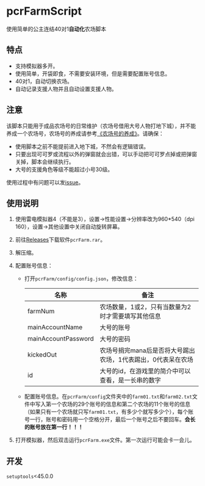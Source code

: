 # pcrFarmScript
使用简单的公主连结40对1**自动化**农场脚本

## 特点

- 支持模拟器多开。
- 使用简单，开袋即食，不需要安装环境，但是需要配置账号信息。
- 40对1，自动切换农场。
- 自动记录支援人物并且自动设置支援人物。

## 注意
该脚本只能用于成品农场号的日常维护（农场号借用大号人物打地下城），并不能养成一个农场号，农场号的养成请参考[《农场号的养成》](https://github.com/puresox/pcrFarmScript/wiki/农场号的养成)。请确保：

- 使用脚本之前不能提前进入地下城，不然会有逻辑错误。
- 只要出现可可罗或流程以外的弹窗就会出错，可以手动把可可罗点掉或把弹窗关掉，脚本会继续执行。
- 大号的支援角色等级不能超过小号30级。

使用过程中有问题可以发[issue](https://github.com/puresox/pcrFarmScript/issues)。

## 使用说明

1. 使用雷电模拟器4（不能是3），设置->性能设置->分辨率改为960*540（dpi 160），设置->其他设置中关闭自动旋转屏幕。

2. 前往[Releases](https://github.com/puresox/pcrFarmScript/releases/latest)下载软件`pcrFarm.rar`。

3. 解压缩。

4. 配置账号信息：

   - 打开`pcrFarm/config/config.json`，修改信息：

     | 名称                | 备注                                                         |
     | ------------------- | ------------------------------------------------------------ |
     | farmNum             | 农场数量，1或2，只有当数量为2时才需要填写其他信息            |
     | mainAccountName     | 大号的账号                                                   |
     | mainAccountPassword | 大号的密码                                                   |
     | kickedOut           | 农场号捐完mana后是否将大号踢出农场，1代表踢出，0代表呆在农场 |
     | id                  | 大号的id，在游戏里的简介中可以查看，是一长串的数字           |

   - 配置账号信息。在`pcrFarm/config`文件夹中的`farm01.txt`和`farm02.txt`文件中写入第一个农场的29个账号的信息和第二个农场的11个账号的信息（如果只有一个农场就只写`farm01.txt`，有多少个就写多少个），每个账号一行，账号和密码用一个空格分开，最后一个账号之后不要回车。**会长的账号放在第一行！！！**
   
5. 打开模拟器，然后双击运行`pcrFarm.exe`文件。第一次运行可能会卡一会儿。


## 开发

`setuptools`<45.0.0
